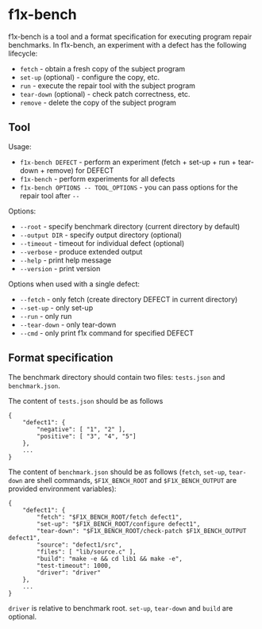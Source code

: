 # f1x-bench #

f1x-bench is a tool and a format specification for executing program repair benchmarks. In f1x-bench, an experiment with a defect has the following lifecycle:

- `fetch` - obtain a fresh copy of the subject program
- `set-up` (optional) - configure the copy, etc.
- `run` - execute the repair tool with the subject program
- `tear-down` (optional) - check patch correctness, etc.
- `remove` - delete the copy of the subject program

## Tool ##

Usage:

- `f1x-bench DEFECT` - perform an experiment (fetch + set-up + run + tear-down + remove) for DEFECT
- `f1x-bench` - perform experiments for all defects
- `f1x-bench OPTIONS -- TOOL_OPTIONS` - you can pass options for the repair tool after `--`

Options:

- `--root` - specify benchmark directory (current directory by default)
- `--output DIR` - specify output directory (optional)
- `--timeout` - timeout for individual defect (optional)
- `--verbose` - produce extended output
- `--help` - print help message
- `--version` - print version

Options when used with a single defect:

- `--fetch` - only fetch (create directory DEFECT in current directory)
- `--set-up` - only set-up
- `--run` - only run
- `--tear-down` - only tear-down
- `--cmd` - only print f1x command for specified DEFECT

## Format specification ##

The benchmark directory should contain two files: `tests.json` and `benchmark.json`.

The content of `tests.json` should be as follows

    {
        "defect1": {
            "negative": [ "1", "2" ],
            "positive": [ "3", "4", "5"]
        },
        ...
    }



The content of `benchmark.json` should be as follows (`fetch`, `set-up`, `tear-down` are shell commands, `$F1X_BENCH_ROOT` and `$F1X_BENCH_OUTPUT` are provided environment variables):

    {
        "defect1": {
            "fetch": "$F1X_BENCH_ROOT/fetch defect1",
            "set-up": "$F1X_BENCH_ROOT/configure defect1",
            "tear-down": "$F1X_BENCH_ROOT/check-patch $F1X_BENCH_OUTPUT defect1",
            "source": "defect1/src",
            "files": [ "lib/source.c" ],
            "build": "make -e && cd lib1 && make -e",
            "test-timeout": 1000,
            "driver": "driver"
        },
        ...
    }
    
`driver` is relative to benchmark root. `set-up`, `tear-down` and `build` are optional.
